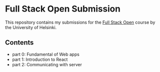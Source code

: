 # Full Stack Open Submission

This repository contains my submissions for the [Full Stack Open](https://fullstackopen.com/en/) course by the University of Helsinki.

## Contents

-   part 0: Fundamental of Web apps
-   part 1: Introduction to React
-   part 2: Communicating with server
